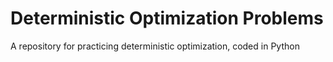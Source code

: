 # Deterministic Optimization Problems
A repository for practicing deterministic optimization, coded in Python
